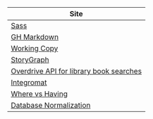 | Site |
|---|
|[Sass](https://www.scalablecss.com/sass-in-2020)|
|[GH Markdown](https://guides.github.com/features/mastering-markdown/) |
| [Working Copy](https://workingcopyapp.com/) |
| [StoryGraph](https://app.thestorygraph.com/) |
| [Overdrive API for library book searches](https://developer.overdrive.com/apis/search) |
|  [Integromat](https://www.integromat.com/en) |
|  [Where vs Having](https://www.geeksforgeeks.org/having-vs-where-clause-in-sql/) |
|  [Database Normalization](https://en.wikipedia.org/wiki/Database_normalization?wprov=sfti1) |